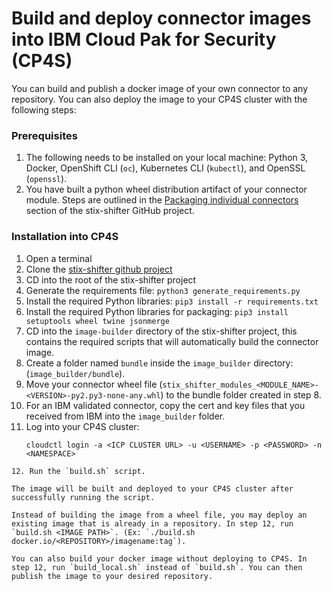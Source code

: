 # Build and deploy connector images into IBM Cloud Pak for Security (CP4S)

You can build and publish a docker image of your own connector to any repository. You can also deploy the image to your CP4S cluster with the following steps:

### Prerequisites

1. The following needs to be installed on your local machine: Python 3, Docker, OpenShift CLI (`oc`), Kubernetes CLI (`kubectl`), and OpenSSL (`openssl`).
2. You have built a python wheel distribution artifact of your connector module. Steps are outlined in the [Packaging individual connectors](https://github.com/opencybersecurityalliance/stix-shifter/blob/master/adapter-guide/develop-stix-adapter.md#Packaging-individual-connectors) section of the stix-shifter GitHub project. 

### Installation into CP4S

1. Open a terminal
2. Clone the [stix-shifter github project](https://github.com/opencybersecurityalliance/stix-shifter)
3. CD into the root of the stix-shifter project
4. Generate the requirements file: `python3 generate_requirements.py`
5. Install the required Python libraries: `pip3 install -r requirements.txt`
6. Install the required Python libraries for packaging: `pip3 install setuptools wheel twine jsonmerge` 
7. CD into the `image-builder` directory of the stix-shifter project, this contains the required scripts that will automatically build the connector image.
8. Create a folder named `bundle` inside the `image_builder` directory: (`image_builder/bundle`).
9. Move your connector wheel file (`stix_shifter_modules_<MODULE_NAME>-<VERSION>-py2.py3-none-any.whl`) to the bundle folder created in step 8.
10. For an IBM validated connector, copy the cert and key files that you received from IBM into the `image_builder` folder.
11. Log into your CP4S cluster: 
    ```
    cloudctl login -a <ICP CLUSTER URL> -u <USERNAME> -p <PASSWORD> -n <NAMESPACE>
   ```
12. Run the `build.sh` script.

The image will be built and deployed to your CP4S cluster after successfully running the script.

Instead of building the image from a wheel file, you may deploy an existing image that is already in a repository. In step 12, run `build.sh <IMAGE PATH>`. (Ex: `./build.sh docker.io/<REPOSITORY>/imagename:tag`).

You can also build your docker image without deploying to CP4S. In step 12, run `build_local.sh` instead of `build.sh`. You can then publish the image to your desired repository.